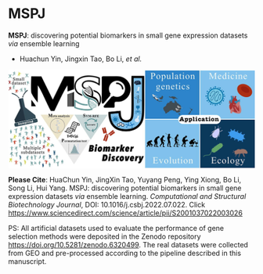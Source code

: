 # MSPJ
**MSPJ**: discovering potential biomarkers in small gene expression datasets *via* ensemble learning

- Huachun Yin, Jingxin Tao, Bo Li, *et al.*

<img src = "image/MSPJ-logo.jpg" width = "800" align = "middle"> 

**Please Cite**: HuaChun Yin, JingXin Tao, Yuyang Peng, Ying Xiong, Bo Li, Song Li, Hui Yang. MSPJ: discovering potential biomarkers in small gene expression datasets *via* ensemble learning. *Computational and Structural Biotechnology Journal*, DOI: 10.1016/j.csbj.2022.07.022. Click  <https://www.sciencedirect.com/science/article/pii/S2001037022003026>  

PS: All artificial datasets used to evaluate the performance of gene selection methods were deposited in the Zenodo repository <https://doi.org/10.5281/zenodo.6320499>. The real datasets were collected from GEO and pre-processed according to the pipeline described in this manuscript. 
